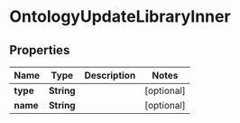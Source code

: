 

# OntologyUpdateLibraryInner


## Properties

| Name | Type | Description | Notes |
|------------ | ------------- | ------------- | -------------|
|**type** | **String** |  |  [optional] |
|**name** | **String** |  |  [optional] |




